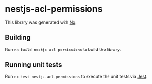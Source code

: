 # nestjs-acl-permissions

This library was generated with [Nx](https://nx.dev).

## Building

Run `nx build nestjs-acl-permissions` to build the library.

## Running unit tests

Run `nx test nestjs-acl-permissions` to execute the unit tests via [Jest](https://jestjs.io).

